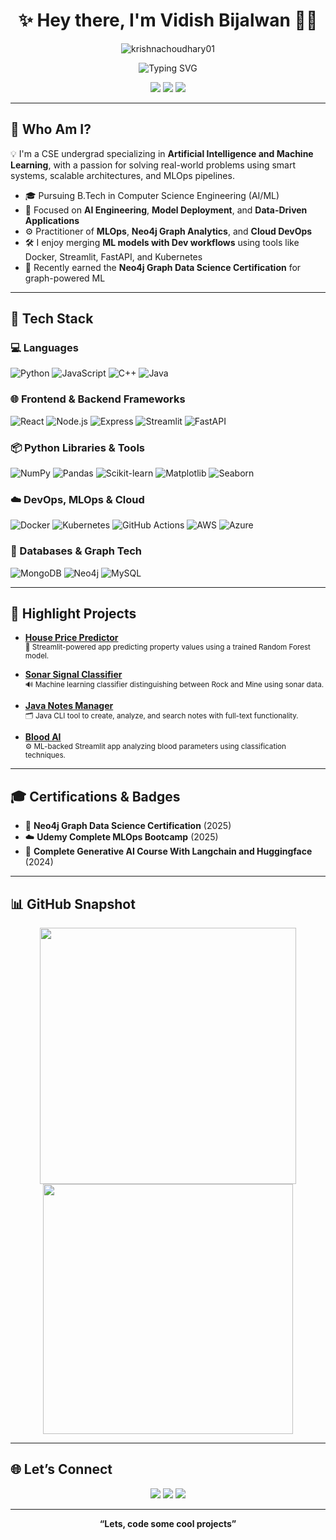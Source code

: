 <!-- README.md — Vidish Bijalwan -->

<h1 align="center">✨ Hey there, I'm Vidish Bijalwan 👨‍💻</h1>

<p align="center">
  <img src="https://komarev.com/ghpvc/?username=krishnachoudhary01&label=Profile%20views&color=0e75b6&style=flat" alt="krishnachoudhary01" />
</p>

<p align="center">
  <img src="https://readme-typing-svg.demolab.com?font=Fira+Code&weight=500&size=22&pause=1000&color=00FEEF&width=435&lines=Machine+Learning+Engineer+%7C+MLOps+Practitioner;Building+Intelligent+and+Scalable+Solutions;Cloud+Native+%7C+Neo4j+Certified+%7C+AI/ML+Explorer" alt="Typing SVG" />
</p>

<p align="center">
  <a href="https://www.linkedin.com/in/vidish-bijalwan/"><img src="https://img.shields.io/badge/LinkedIn-blue?logo=linkedin&style=flat-square"></a>
  <a href="mailto:vidishbijalwan@gmail.com"><img src="https://img.shields.io/badge/Email-D14836?style=flat-square&logo=gmail&logoColor=white"></a>
  <a href="https://vidish-bijalwan.vercel.app/"><img src="https://img.shields.io/badge/Portfolio-181717?style=flat-square&logo=github"></a>
</p>

---

## 🚀 Who Am I?

💡 I'm a CSE undergrad specializing in **Artificial Intelligence and Machine Learning**, with a passion for solving real-world problems using smart systems, scalable architectures, and MLOps pipelines.

- 🎓 Pursuing B.Tech in Computer Science Engineering (AI/ML)
- 🔬 Focused on **AI Engineering**, **Model Deployment**, and **Data-Driven Applications**
- ⚙️ Practitioner of **MLOps**, **Neo4j Graph Analytics**, and **Cloud DevOps**
- 🛠️ I enjoy merging **ML models with Dev workflows** using tools like Docker, Streamlit, FastAPI, and Kubernetes
- 🧠 Recently earned the **Neo4j Graph Data Science Certification** for graph-powered ML

---

## 🧰 Tech Stack

### 💻 Languages
![Python](https://img.shields.io/badge/-Python-3776AB?logo=python&logoColor=white)
![JavaScript](https://img.shields.io/badge/-JavaScript-F7DF1E?logo=javascript&logoColor=black)
![C++](https://img.shields.io/badge/-C++-00599C?logo=c%2B%2B&logoColor=white)
![Java](https://img.shields.io/badge/-Java-007396?logo=java&logoColor=white)

### 🌐 Frontend & Backend Frameworks
![React](https://img.shields.io/badge/-React-61DAFB?logo=react&logoColor=black)
![Node.js](https://img.shields.io/badge/-Node.js-339933?logo=node.js&logoColor=white)
![Express](https://img.shields.io/badge/-Express-000000?logo=express&logoColor=white)
![Streamlit](https://img.shields.io/badge/-Streamlit-FF4B4B?logo=streamlit&logoColor=white)
![FastAPI](https://img.shields.io/badge/-FastAPI-009688?logo=fastapi&logoColor=white)

### 📦 Python Libraries & Tools
![NumPy](https://img.shields.io/badge/-NumPy-013243?logo=numpy)
![Pandas](https://img.shields.io/badge/-Pandas-150458?logo=pandas)
![Scikit-learn](https://img.shields.io/badge/-Scikit%20Learn-F7931E?logo=scikitlearn&logoColor=white)
![Matplotlib](https://img.shields.io/badge/-Matplotlib-11557C)
![Seaborn](https://img.shields.io/badge/-Seaborn-4479A1)

### ☁️ DevOps, MLOps & Cloud
![Docker](https://img.shields.io/badge/-Docker-2496ED?logo=docker&logoColor=white)
![Kubernetes](https://img.shields.io/badge/-Kubernetes-326CE5?logo=kubernetes&logoColor=white)
![GitHub Actions](https://img.shields.io/badge/-GitHub%20Actions-2088FF?logo=githubactions&logoColor=white)
![AWS](https://img.shields.io/badge/-AWS-232F3E?logo=amazonaws&logoColor=white)
![Azure](https://img.shields.io/badge/-Azure-0078D4?logo=microsoftazure&logoColor=white)

### 🧠 Databases & Graph Tech
![MongoDB](https://img.shields.io/badge/-MongoDB-47A248?logo=mongodb&logoColor=white)
![Neo4j](https://img.shields.io/badge/-Neo4j-008CC1?logo=neo4j&logoColor=white)
![MySQL](https://img.shields.io/badge/-MySQL-4479A1?logo=mysql&logoColor=white)

---

## 📌 Highlight Projects

- [**House Price Predictor**](https://github.com/Vidish-Bijalwan/House-Price-Prediction)  
  <sup>🧠 Streamlit-powered app predicting property values using a trained Random Forest model.</sup>

- [**Sonar Signal Classifier**](https://github.com/Vidish-Bijalwan/Sonarr-Ml--Model---Stone-V-s-Mine)  
  <sup>🔊 Machine learning classifier distinguishing between Rock and Mine using sonar data.</sup>

- [**Java Notes Manager**](https://github.com/Vidish-Bijalwan/java-notes-manager)  
  <sup>🗂️ Java CLI tool to create, analyze, and search notes with full-text functionality.</sup>

- [**Blood AI**](https://github.com/Vidish-Bijalwan/Blood_AI)  
  <sup>⚙️ ML-backed Streamlit app analyzing blood parameters using classification techniques.</sup>

---

## 🎓 Certifications & Badges

- 🧠 **Neo4j Graph Data Science Certification** (2025)  
- ☁️ **Udemy Complete MLOps Bootcamp** (2025)
- 🔐 **Complete Generative AI Course With Langchain and Huggingface** (2024)

---

## 📊 GitHub Snapshot

<p align="center">
  <img src="https://github-readme-stats.vercel.app/api?username=Vidish-Bijalwan&show_icons=true&theme=algolia" width="410"/>
  <img src="https://github-readme-streak-stats.herokuapp.com/?user=Vidish-Bijalwan&theme=algolia" width="400"/>
</p>

---

## 🌐 Let’s Connect

<p align="center">
  <a href="https://www.linkedin.com/in/vidish-bijalwan/"><img src="https://img.shields.io/badge/LinkedIn-blue?logo=linkedin&style=for-the-badge"></a>
  <a href="mailto:vidishbijalwan@gmail.com"><img src="https://img.shields.io/badge/Email-D14836?style=for-the-badge&logo=gmail&logoColor=white"></a>
  <a href="https://vidish-bijalwan.vercel.app/"><img src="https://img.shields.io/badge/Portfolio-181717?style=for-the-badge&logo=github"></a>
</p>

---

<p align="center"><b>“Lets, code some cool projects”</b></p>
